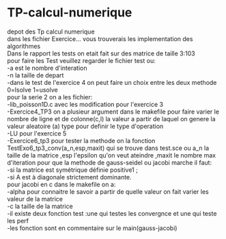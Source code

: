 # TP-calcul-numerique
depot des Tp calcul numerique  
dans les fichier Exercice... vous trouverais les implementation des algorithmes  
Dans le rapport les tests on etait fait sur des matrice de taille 3:103  
pour faire les Test veuillez regarder le fichier test ou:  
  -a est le nombre d'interation   
  -n la taille de depart  
  -dans le test de l'exercice 4 on peut faire un choix entre les deux methode 0=lsolve 1=usolve  
  pour la serie 2 on a les fichier:  
    -lib_poisson1D.c avec les modification pour l'exercice 3  
    -Exercice4_TP3 on a plusieur argument dans le makefile pour faire varier le nombre de ligne et de colonne(c,l) la valeur a partir de laquel on genere la valeur aleatoire (a) type pour definir le type d'operation  
    -LU pour l'exercice 5  
    -Exercice6_tp3 pour tester la methode on la fonction TestExo6_tp3_conv(a_n,esp,maxit) qui se trouve dans test.sce ou a_n la taille de la matrice ,esp l'epsilon qu'on veut ateindre ,maxit le nombre max d'iteration pour que la methode de gauss-seidel ou jacobi marche il faut:  
      -si la matrice  est symétrique définie positive1 ;  
      -si A est à diagonale strictement dominante.  
pour jacobi en c dans le makefile on a:  
  -alpha pour connaitre le savoir a partir de quelle valeur on fait varier les valeur de la matrice  
  -c la taille de la matrice  
  -il existe deux fonction test :une qui testes les convergnce et une qui teste les perf  
  -les fonction sont en commentaire sur le main(gauss-jacobi)
    
